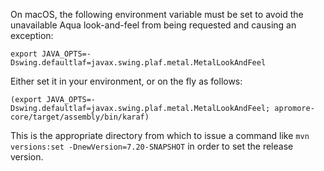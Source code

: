 On macOS, the following environment variable must be set to avoid the unavailable Aqua look-and-feel from being requested and causing an exception:
```
export JAVA_OPTS=-Dswing.defaultlaf=javax.swing.plaf.metal.MetalLookAndFeel
```
Either set it in your environment, or on the fly as follows:
```
(export JAVA_OPTS=-Dswing.defaultlaf=javax.swing.plaf.metal.MetalLookAndFeel; apromore-core/target/assembly/bin/karaf)
```

This is the appropriate directory from which to issue a command like `mvn versions:set -DnewVersion=7.20-SNAPSHOT` in order to set the release version.
